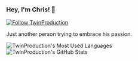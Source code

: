 ### Hey, I'm Chris! 👋

[![Follow TwinProduction](https://img.shields.io/github/followers/TwinProduction?label=Follow&style=social)](https://github.com/TwinProduction)

Just another person trying to embrace his passion.

![TwinProduction's Most Used Languages](https://github-readme-stats.vercel.app/api/top-langs/?username=TwinProduction)
![TwinProduction's GitHub Stats](https://github-readme-stats.vercel.app/api?username=TwinProduction&show_icons=true&count_private=true&line_height=40)
